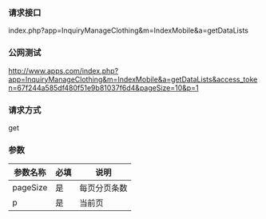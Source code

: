 ### **请求接口**
index.php?app=InquiryManageClothing&m=IndexMobile&a=getDataLists

### **公网测试**
http://www.apps.com/index.php?app=InquiryManageClothing&m=IndexMobile&a=getDataLists&access_token=67f244a585df480f51e9b81037f6d4&pageSize=10&p=1

### **请求方式**
get


### **参数**
| 参数名称  |必填|     说明      |
|------|-----|------|
| pageSize| 是 |   每页分页条数|
| p     | 是 |   当前页   |


